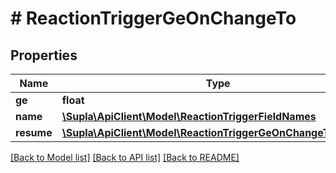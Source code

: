 # # ReactionTriggerGeOnChangeTo

## Properties

Name | Type | Description | Notes
------------ | ------------- | ------------- | -------------
**ge** | **float** |  |
**name** | [**\Supla\ApiClient\Model\ReactionTriggerFieldNames**](ReactionTriggerFieldNames.md) |  | [optional]
**resume** | [**\Supla\ApiClient\Model\ReactionTriggerGeOnChangeToResume**](ReactionTriggerGeOnChangeToResume.md) |  | [optional]

[[Back to Model list]](../../README.md#models) [[Back to API list]](../../README.md#endpoints) [[Back to README]](../../README.md)
